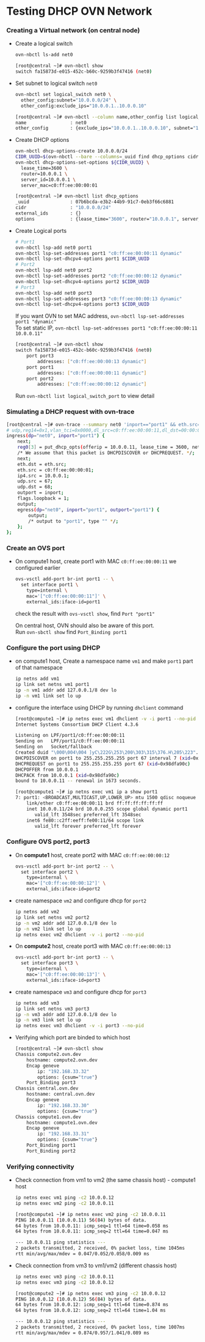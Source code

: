 # Testing DHCP OVN Network

### Creating a Virtual network (on central node)
- Create a logical switch
  ```bash
  ovn-nbctl ls-add net0  
  ```
  ```bash
  [root@central ~]# ovn-nbctl show
  switch fa15873d-e015-452c-b60c-9259b3f47416 (net0)
  ```
  
- Set subnet to logical switch `net0`
  ```bash
  ovn-nbctl set logical_switch net0 \
    other_config:subnet="10.0.0.0/24" \
    other_config:exclude_ips="10.0.0.1..10.0.0.10"
  ```  
  ```bash
  [root@central ~]# ovn-nbctl --column name,other_config list logical_switch net0
  name                : net0
  other_config        : {exclude_ips="10.0.0.1..10.0.0.10", subnet="10.0.0.0/24"}  
  ```
  
- Create DHCP options
  ```bash
  ovn-nbctl dhcp-options-create 10.0.0.0/24
  CIDR_UUID=$(ovn-nbctl --bare --columns=_uuid find dhcp_options cidr="10.0.0.0/24")
  ovn-nbctl dhcp-options-set-options ${CIDR_UUID} \
    lease_time=3600 \
    router=10.0.0.1 \
    server_id=10.0.0.1 \
    server_mac=c0:ff:ee:00:00:01
  ```
  ```bash
  [root@central ~]# ovn-nbctl list dhcp_options
  _uuid               : 07b6bcda-e3b2-44b9-91c7-0eb3f66c6881
  cidr                : "10.0.0.0/24"
  external_ids        : {}
  options             : {lease_time="3600", router="10.0.0.1", server_id="10.0.0.1", server_mac="c0:ff:ee:00:00:01"}
  ```
  
- Create Logical ports
  ```bash  
  # Port1
  ovn-nbctl lsp-add net0 port1
  ovn-nbctl lsp-set-addresses port1 "c0:ff:ee:00:00:11 dynamic"
  ovn-nbctl lsp-set-dhcpv4-options port1 $CIDR_UUID
  # Port2
  ovn-nbctl lsp-add net0 port2
  ovn-nbctl lsp-set-addresses port2 "c0:ff:ee:00:00:12 dynamic"
  ovn-nbctl lsp-set-dhcpv4-options port2 $CIDR_UUID
  # Port3
  ovn-nbctl lsp-add net0 port3
  ovn-nbctl lsp-set-addresses port3 "c0:ff:ee:00:00:13 dynamic"
  ovn-nbctl lsp-set-dhcpv4-options port3 $CIDR_UUID
  ```
  If you want OVN to set MAC address, `ovn-nbctl lsp-set-addresses port1 "dynamic"`  
  To set static IP, `ovn-nbctl lsp-set-addresses port1 "c0:ff:ee:00:00:11 10.0.0.11"`
  
  ```bash
  [root@central ~]# ovn-nbctl show
  switch fa15873d-e015-452c-b60c-9259b3f47416 (net0)
      port port3
          addresses: ["c0:ff:ee:00:00:13 dynamic"]
      port port1
          addresses: ["c0:ff:ee:00:00:11 dynamic"]
      port port2
          addresses: ["c0:ff:ee:00:00:12 dynamic"]
  ```
  Run `ovn-nbctl list logical_switch_port` to view detail
  

### Simulating a DHCP request with ovn-trace
```bash
[root@central ~]# ovn-trace --summary net0 'inport=="port1" && eth.src==c0:ff:ee:00:00:11 && ip4.src==0.0.0.0 && ip.ttl==1 && ip4.dst==255.255.255.255 && udp.src==68 && udp.dst==67'
# udp,reg14=0x1,vlan_tci=0x0000,dl_src=c0:ff:ee:00:00:11,dl_dst=00:00:00:00:00:00,nw_src=0.0.0.0,nw_dst=255.255.255.255,nw_tos=0,nw_ecn=0,nw_ttl=1,tp_src=68,tp_dst=67
ingress(dp="net0", inport="port1") {
    next;
    reg0[3] = put_dhcp_opts(offerip = 10.0.0.11, lease_time = 3600, netmask = 255.255.255.0, router = 10.0.0.1, server_id = 10.0.0.1);
    /* We assume that this packet is DHCPDISCOVER or DHCPREQUEST. */;
    next;
    eth.dst = eth.src;
    eth.src = c0:ff:ee:00:00:01;
    ip4.src = 10.0.0.1;
    udp.src = 67;
    udp.dst = 68;
    outport = inport;
    flags.loopback = 1;
    output;
    egress(dp="net0", inport="port1", outport="port1") {
        output;
        /* output to "port1", type "" */;
    };
};
```
### Create an OVS port
- On compute1 host, create port1 with MAC `c0:ff:ee:00:00:11` we configured earlier
  ```bash
  ovs-vsctl add-port br-int port1 -- \
    set interface port1 \
      type=internal \
      mac='["c0:ff:ee:00:00:11"]' \
      external_ids:iface-id=port1
  ```
  check the result with `ovs-vsctl show`, find `Port "port1"`
    
  On central host, OVN should also be aware of this port.  
  Run `ovn-sbctl show` find `Port_Binding port1`

### Configure the port using DHCP
- on compute1 host, Create a namespace name `vm1` and make `port1` part of that namespace
  ```bash
  ip netns add vm1
  ip link set netns vm1 port1
  ip -n vm1 addr add 127.0.0.1/8 dev lo
  ip -n vm1 link set lo up
  ```
  
- configure the interface using DHCP by running `dhclient` command
  ```bash
  [root@compute1 ~]# ip netns exec vm1 dhclient -v -i port1 --no-pid
  Internet Systems Consortium DHCP Client 4.3.6
  
  Listening on LPF/port1/c0:ff:ee:00:00:11
  Sending on   LPF/port1/c0:ff:ee:00:00:11
  Sending on   Socket/fallback
  Created duid "\000\004\004 ]yC\222G\253\200\303\315\376.H\205\223".
  DHCPDISCOVER on port1 to 255.255.255.255 port 67 interval 7 (xid=0x98dfa90c)
  DHCPREQUEST on port1 to 255.255.255.255 port 67 (xid=0x98dfa90c)
  DHCPOFFER from 10.0.0.1
  DHCPACK from 10.0.0.1 (xid=0x98dfa90c)
  bound to 10.0.0.11 -- renewal in 1673 seconds.
  ```
  ```bash
  [root@compute1 ~]# ip netns exec vm1 ip a show port1
  7: port1: <BROADCAST,MULTICAST,UP,LOWER_UP> mtu 1500 qdisc noqueue state UNKNOWN group default qlen 1000
      link/ether c0:ff:ee:00:00:11 brd ff:ff:ff:ff:ff:ff
      inet 10.0.0.11/24 brd 10.0.0.255 scope global dynamic port1
         valid_lft 3548sec preferred_lft 3548sec
      inet6 fe80::c2ff:eeff:fe00:11/64 scope link 
         valid_lft forever preferred_lft forever
  ```

### Configure OVS port2, port3
- On **compute1** host, create port2 with MAC `c0:ff:ee:00:00:12`
  ```bash
  ovs-vsctl add-port br-int port2 -- \
    set interface port2 \
      type=internal \
      mac='["c0:ff:ee:00:00:12"]' \
      external_ids:iface-id=port2
  ```

- create namespace `vm2` and configure dhcp for `port2`
  ```bash
  ip netns add vm2
  ip link set netns vm2 port2
  ip -n vm2 addr add 127.0.0.1/8 dev lo
  ip -n vm2 link set lo up  
  ip netns exec vm2 dhclient -v -i port2 --no-pid
  ```
  
- On **compute2** host, create port3 with MAC `c0:ff:ee:00:00:13`
  ```bash
  ovs-vsctl add-port br-int port3 -- \
    set interface port3 \
      type=internal \
      mac='["c0:ff:ee:00:00:13"]' \
      external_ids:iface-id=port3
  ```
  
- create namespace `vm3` and configure dhcp for `port3`
  ```bash
  ip netns add vm3
  ip link set netns vm3 port3
  ip -n vm3 addr add 127.0.0.1/8 dev lo
  ip -n vm3 link set lo up
  ip netns exec vm3 dhclient -v -i port3 --no-pid
  ```
  
- Verifying which port are binded to which host
  ```bash
  [root@central ~]# ovn-sbctl show
  Chassis compute2.ovn.dev
      hostname: compute2.ovn.dev
      Encap geneve
          ip: "192.168.33.32"
          options: {csum="true"}
      Port_Binding port3
  Chassis central.ovn.dev
      hostname: central.ovn.dev
      Encap geneve
          ip: "192.168.33.30"
          options: {csum="true"}
  Chassis compute1.ovn.dev
      hostname: compute1.ovn.dev
      Encap geneve
          ip: "192.168.33.31"
          options: {csum="true"}
      Port_Binding port1
      Port_Binding port2
  ```
  
### Verifying connectivity
- Check connection from vm1 to vm2 (the same chassis host) - compute1 host
  ```bash
  ip netns exec vm1 ping -c2 10.0.0.12
  ip netns exec vm2 ping -c2 10.0.0.11
  ```
  ```bash
  [root@compute1 ~]# ip netns exec vm2 ping -c2 10.0.0.11
  PING 10.0.0.11 (10.0.0.11) 56(84) bytes of data.
  64 bytes from 10.0.0.11: icmp_seq=1 ttl=64 time=0.058 ms
  64 bytes from 10.0.0.11: icmp_seq=2 ttl=64 time=0.047 ms

  --- 10.0.0.11 ping statistics ---
  2 packets transmitted, 2 received, 0% packet loss, time 1045ms
  rtt min/avg/max/mdev = 0.047/0.052/0.058/0.009 ms

  ```
  
- Check connection from vm3 to vm1/vm2 (different chassis host)
  ```bash
  ip netns exec vm3 ping -c2 10.0.0.11
  ip netns exec vm3 ping -c2 10.0.0.12
  ```
  ```bash
  [root@compute2 ~]# ip netns exec vm3 ping -c2 10.0.0.12
  PING 10.0.0.12 (10.0.0.12) 56(84) bytes of data.
  64 bytes from 10.0.0.12: icmp_seq=1 ttl=64 time=0.874 ms
  64 bytes from 10.0.0.12: icmp_seq=2 ttl=64 time=1.04 ms

  --- 10.0.0.12 ping statistics ---
  2 packets transmitted, 2 received, 0% packet loss, time 1007ms
  rtt min/avg/max/mdev = 0.874/0.957/1.041/0.089 ms
  ```
